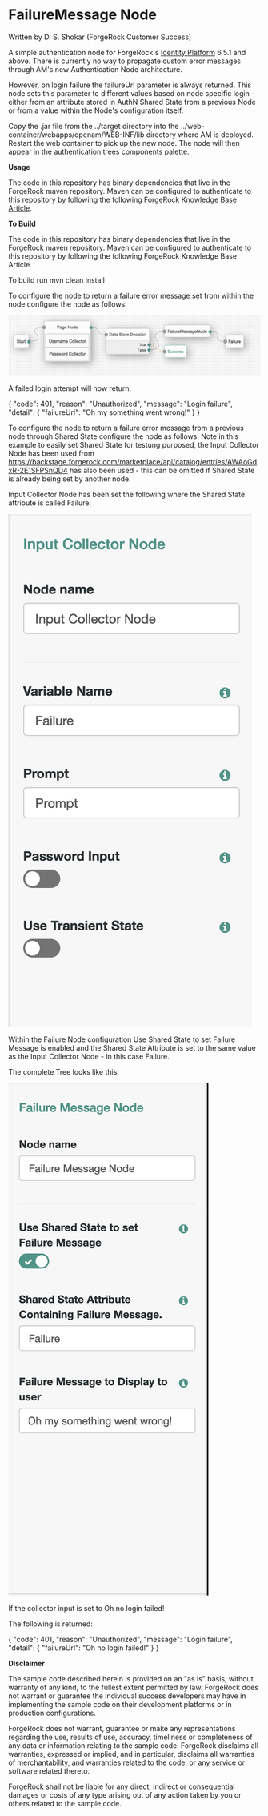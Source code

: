 <!--
 * The contents of this file are subject to the terms of the Common Development and
 * Distribution License (the License). You may not use this file except in compliance with the
 * License.
 *
 * You can obtain a copy of the License at legal/CDDLv1.0.txt. See the License for the
 * specific language governing permission and limitations under the License.
 *
 * When distributing Covered Software, include this CDDL Header Notice in each file and include
 * the License file at legal/CDDLv1.0.txt. If applicable, add the following below the CDDL
 * Header, with the fields enclosed by brackets [] replaced by your own identifying
 * information: "Portions copyright [year] [name of copyright owner]".
 *
 * Copyright 2019 ForgeRock AS.
-->
# FailureMessage Node

Written by D. S. Shokar (ForgeRock Customer Success)

A simple authentication node for ForgeRock's [Identity Platform][forgerock_platform] 6.5.1 and above. There is currently no way to propagate custom error messages through AM's new Authentication Node architecture. 

However, on login failure the failureUrl parameter is always returned. This node sets this parameter to different values based on node specific login - either from an attribute stored in AuthN Shared State from a previous Node or from a value within the Node's configuration itself.


Copy the .jar file from the ../target directory into the ../web-container/webapps/openam/WEB-INF/lib directory where AM is deployed.  Restart the web container to pick up the new node.  The node will then appear in the authentication trees components palette.


**Usage**


The code in this repository has binary dependencies that live in the ForgeRock maven repository. Maven can be configured to authenticate to this repository by following the following [ForgeRock Knowledge Base Article](https://backstage.forgerock.com/knowledge/kb/article/a74096897).

**To Build**

The code in this repository has binary dependencies that live in the ForgeRock maven repository. Maven can be configured to authenticate to this repository by following the following ForgeRock Knowledge Base Article.

To build run mvn clean install

To configure the node to return a failure error message set from within the node configure the node as follows:

![ScreenShot](./example.png)

A failed login attempt will now return:

{
    "code": 401,
    "reason": "Unauthorized",
    "message": "Login failure",
    "detail": {
        "failureUrl": "Oh my something went wrong!"
    }
}

To configure the node to return a failure error message from a previous node through Shared State configure the node as follows. Note in this example to easily set Shared State for testung purposed, the Input Collector Node has been used from https://backstage.forgerock.com/marketplace/api/catalog/entries/AWAoGdxR-2E1SFPSnQD4 has also been used - this can be omitted if Shared State is already being set by another node.

Input Collector Node has been set the following where the Shared State attribute is called Failure:

![ScreenShot](./example3.png)

Within the Failure Node configuration Use Shared State to set Failure Message is enabled and the Shared State Attribute is set to the same value as the Input Collector Node - in this case Failure. 

The complete Tree looks like this:

![ScreenShot](./example2.png)

If the collector input is set to Oh no login failed!

The following is returned:

{
    "code": 401,
    "reason": "Unauthorized",
    "message": "Login failure",
    "detail": {
        "failureUrl": "Oh no login failed!"
    }
}

**Disclaimer**
        
The sample code described herein is provided on an "as is" basis, without warranty of any kind, to the fullest extent permitted by law. ForgeRock does not warrant or guarantee the individual success developers may have in implementing the sample code on their development platforms or in production configurations.

ForgeRock does not warrant, guarantee or make any representations regarding the use, results of use, accuracy, timeliness or completeness of any data or information relating to the sample code. ForgeRock disclaims all warranties, expressed or implied, and in particular, disclaims all warranties of merchantability, and warranties related to the code, or any service or software related thereto.

ForgeRock shall not be liable for any direct, indirect or consequential damages or costs of any type arising out of any action taken by you or others related to the sample code.

[forgerock_platform]: https://www.forgerock.com/platform/  
